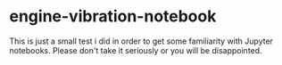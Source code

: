 # engine-vibration-notebook
This is just a small test i did in order to get some familiarity with Jupyter notebooks. Please don't take it seriously or you will be disappointed.
